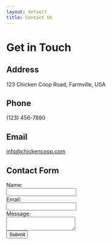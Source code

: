 ```yaml
---
layout: default
title: Contact Us
---
```


# Get in Touch

## Address
123 Chicken Coop Road, Farmville, USA

## Phone
(123) 456-7890

## Email
info@chickencoop.com

## Contact Form
<form action="https://formspree.io/f/{your_form_id}" method="POST">
  <label for="name">Name:</label><br>
  <input type="text" id="name" name="name" required><br>
  <label for="email">Email:</label><br>
  <input type="email" id="email" name="email" required><br>
  <label for="message">Message:</label><br>
  <textarea id="message" name="message" required></textarea><br>
  <button type="submit">Submit</button>
</form>